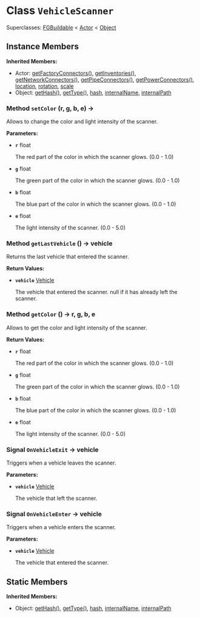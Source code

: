 # Class <code>VehicleScanner</code>

Superclasses: <a href="FGBuildable.md">FGBuildable</a> < <a href="Actor.md">Actor</a> < <a href="Object.md">Object</a>


## Instance Members
<b>Inherited Members:</b>
- Actor: <a href="Actor.md#getFactoryConnectors">getFactoryConnectors()</a>, <a href="Actor.md#getInventories">getInventories()</a>, <a href="Actor.md#getNetworkConnectors">getNetworkConnectors()</a>, <a href="Actor.md#getPipeConnectors">getPipeConnectors()</a>, <a href="Actor.md#getPowerConnectors">getPowerConnectors()</a>, <a href="Actor.md#location">location</a>, <a href="Actor.md#rotation">rotation</a>, <a href="Actor.md#scale">scale</a>
- Object: <a href="Object.md#getHash">getHash()</a>, <a href="Object.md#getType">getType()</a>, <a href="Object.md#hash">hash</a>, <a href="Object.md#internalName">internalName</a>, <a href="Object.md#internalPath">internalPath</a>
### Method <code>setColor</code> (r, g, b, e) → 
Allows to change the color and light intensity of the scanner.

<b>Parameters:</b>

- <code><b>r</b></code> float

  The red part of the color in which the scanner glows. (0.0 - 1.0)
- <code><b>g</b></code> float

  The green part of the color in which the scanner glows. (0.0 - 1.0)
- <code><b>b</b></code> float

  The blue part of the color in which the scanner glows. (0.0 - 1.0)
- <code><b>e</b></code> float

  The light intensity of the scanner. (0.0 - 5.0)

### Method <code>getLastVehicle</code> () → vehicle
Returns the last vehicle that entered the scanner.


<b>Return Values:</b>

- <code><b>vehicle</b></code> <a href="Vehicle.md">Vehicle</a>

  The vehicle that entered the scanner. null if it has already left the scanner.
### Method <code>getColor</code> () → r, g, b, e
Allows to get the color and light intensity of the scanner.


<b>Return Values:</b>

- <code><b>r</b></code> float

  The red part of the color in which the scanner glows. (0.0 - 1.0)
- <code><b>g</b></code> float

  The green part of the color in which the scanner glows. (0.0 - 1.0)
- <code><b>b</b></code> float

  The blue part of the color in which the scanner glows. (0.0 - 1.0)
- <code><b>e</b></code> float

  The light intensity of the scanner. (0.0 - 5.0)
### Signal <code>OnVehicleExit</code> → vehicle
Triggers when a vehicle leaves the scanner.

<b>Parameters:</b>

- <code><b>vehicle</b></code> <a href="Vehicle.md">Vehicle</a>

  The vehicle that left the scanner.
### Signal <code>OnVehicleEnter</code> → vehicle
Triggers when a vehicle enters the scanner.

<b>Parameters:</b>

- <code><b>vehicle</b></code> <a href="Vehicle.md">Vehicle</a>

  The vehicle that entered the scanner.
## Static Members
<b>Inherited Members:</b>
- Object: <a href="Object.md#getHash">getHash()</a>, <a href="Object.md#getType">getType()</a>, <a href="Object.md#hash">hash</a>, <a href="Object.md#internalName">internalName</a>, <a href="Object.md#internalPath">internalPath</a>